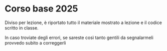# Corso base 2025

Diviso per lezione, è riportato tutto il materiale mostrato a lezione e il codice scritto in classe.

In caso troviate degli errori, se sareste così tanto gentili
da segnalarmeli provvedo subito a correggerli
